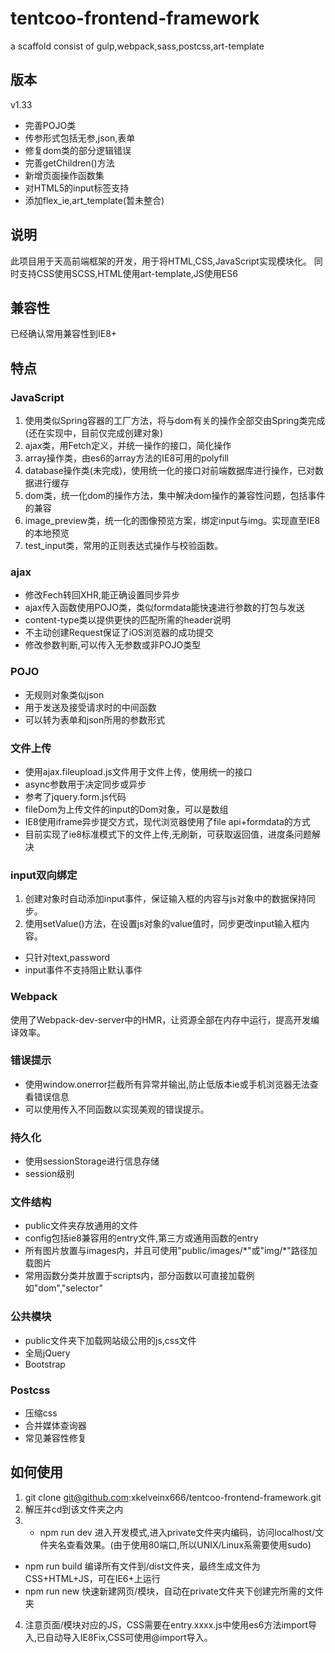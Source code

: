 # tentcoo-frontend-framework
a scaffold consist of gulp,webpack,sass,postcss,art-template

## 版本
v1.33
- 完善POJO类
- 传参形式包括无参,json,表单
- 修复dom类的部分逻辑错误
- 完善getChildren()方法
- 新增页面操作函数集
- 对HTML5的input标签支持
- 添加flex_ie,art_template(暂未整合)

## 说明
此项目用于天高前端框架的开发，用于将HTML,CSS,JavaScript实现模块化。
同时支持CSS使用SCSS,HTML使用art-template,JS使用ES6

## 兼容性
已经确认常用兼容性到IE8+

## 特点
### JavaScript
1. 使用类似Spring容器的工厂方法，将与dom有关的操作全部交由Spring类完成(还在实现中，目前仅完成创建对象)
2. ajax类，用Fetch定义，并统一操作的接口，简化操作
3. array操作类，由es6的array方法的IE8可用的polyfill
4. database操作类(未完成)，使用统一化的接口对前端数据库进行操作，已对数据进行缓存
5. dom类，统一化dom的操作方法，集中解决dom操作的兼容性问题，包括事件的兼容
6. image_preview类，统一化的图像预览方案，绑定input与img。实现直至IE8的本地预览
7. test_input类，常用的正则表达式操作与校验函数。
### ajax
- 修改Fech转回XHR,能正确设置同步异步
- ajax传入函数使用POJO类，类似formdata能快速进行参数的打包与发送
- content-type类以提供更快的匹配所需的header说明
- 不主动创建Request保证了iOS浏览器的成功提交
- 修改参数判断,可以传入无参数或非POJO类型
### POJO
- 无规则对象类似json
- 用于发送及接受请求时的中间函数
- 可以转为表单和json所用的参数形式
### 文件上传
- 使用ajax.fileupload.js文件用于文件上传，使用统一的接口
- async参数用于决定同步或异步
- 参考了jquery.form.js代码
- fileDom为上传文件的input的Dom对象，可以是数组
- IE8使用iframe异步提交方式，现代浏览器使用了file api+formdata的方式
- 目前实现了ie8标准模式下的文件上传,无刷新，可获取返回值，进度条问题解决
### input双向绑定
1. 创建对象时自动添加input事件，保证输入框的内容与js对象中的数据保持同步。
2. 使用setValue()方法，在设置js对象的value值时，同步更改input输入框内容。
- 只针对text,password
- input事件不支持阻止默认事件
### Webpack
使用了Webpack-dev-server中的HMR，让资源全部在内存中运行，提高开发编译效率。
### 错误提示
- 使用window.onerror拦截所有异常并输出,防止低版本ie或手机浏览器无法查看错误信息
- 可以使用传入不同函数以实现美观的错误提示。
### 持久化
- 使用sessionStorage进行信息存储
- session级别
### 文件结构
- public文件夹存放通用的文件
- config包括ie8兼容用的entry文件,第三方或通用函数的entry
- 所有图片放置与images内，并且可使用"public/images/\*"或"img/\*"路径加载图片
- 常用函数分类并放置于scripts内，部分函数以可直接加载例如"dom","selector"
### 公共模块
- public文件夹下加载网站级公用的js,css文件
- 全局jQuery
- Bootstrap
### Postcss
- 压缩css
- 合并媒体查询器
- 常见兼容性修复

## 如何使用
1. git clone git@github.com:xkelveinx666/tentcoo-frontend-framework.git
2. 解压并cd到该文件夹之内
3. - npm run dev 进入开发模式,进入private文件夹内编码，访问localhost/文件夹名查看效果。(由于使用80端口,所以UNIX/Linux系需要使用sudo)
 - npm run build 编译所有文件到/dist文件夹，最终生成文件为CSS+HTML+JS，可在IE6+上运行
 - npm run new 快速新建网页/模块，自动在private文件夹下创建完所需的文件夹
4. 注意页面/模块对应的JS，CSS需要在entry.xxxx.js中使用es6方法import导入,已自动导入IE8Fix,CSS可使用@import导入。